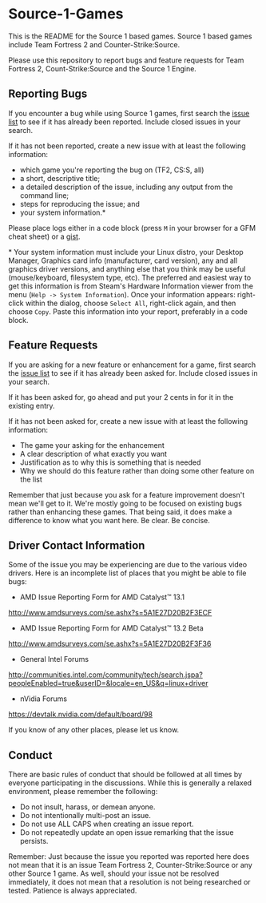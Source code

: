 Source-1-Games
==============

This is the README for the Source 1 based games.  Source 1 based games include Team Fortress 2 and Counter-Strike:Source.

Please use this repository to report bugs and feature requests for Team Fortress 2, Count-Strike:Source and the Source 1 Engine.

Reporting Bugs
----------------

If you encounter a bug while using Source 1 games, first search the [issue list](https://github.com/ValveSoftware/Source-1-Games/issues) to see if it has already been reported. Include closed issues in your search.

If it has not been reported, create a new issue with at least the following information:

- which game you're reporting the bug on (TF2, CS:S, all)
- a short, descriptive title;
- a detailed description of the issue, including any output from the command line;
- steps for reproducing the issue; and
- your system information.\*

Please place logs either in a code block (press `M` in your browser for a GFM cheat sheet) or a [gist](https://gist.github.com).

\* Your system information must include your Linux distro, your Desktop Manager, Graphics card info (manufacturer, card version), any and all graphics driver versions, and anything else that you think may be useful (mouse/keyboard, filesystem type, etc). The preferred and easiest way to get this information is from Steam's Hardware Information viewer from the menu (`Help -> System Information`). Once your information appears: right-click within the dialog, choose `Select All`, right-click again, and then choose `Copy`. Paste this information into your report, preferably in a code block.  

Feature Requests
-------------------

If you are asking for a new feature or enhancement for a game, first search the [issue list](https://github.com/ValveSoftware/Source-1-Games/issues) to see if it has already been asked for. Include closed issues in your search.

If it has been asked for, go ahead and put your 2 cents in for it in the existing entry.

If it has not been asked for, create a new issue with at least the following information:

 - The game your asking for the enhancement
 - A clear description of what exactly you want
 - Justification as to why this is something that is needed
 - Why we should do this feature rather than doing some other feature on the list

Remember that just because you ask for a feature improvement doesn't mean we'll get to it.  We're mostly going to be focused on existing bugs rather than enhancing these games.  That being said, it does make a difference to know what you want here.  Be clear.  Be concise.

Driver Contact Information
--------------------------

Some of the issue you may be experiencing are due to the various video drivers.  Here is an incomplete list of places that you might be able to file bugs:

- AMD Issue Reporting Form for AMD Catalyst™ 13.1

http://www.amdsurveys.com/se.ashx?s=5A1E27D20B2F3ECF

- AMD Issue Reporting Form for AMD Catalyst™ 13.2 Beta

http://www.amdsurveys.com/se.ashx?s=5A1E27D20B2F3F36

- General Intel Forums

http://communities.intel.com/community/tech/search.jspa?peopleEnabled=true&userID=&locale=en_US&q=linux+driver

- nVidia Forums

https://devtalk.nvidia.com/default/board/98


If you know of any other places, please let us know.

Conduct
-------

There are basic rules of conduct that should be followed at all times by everyone participating in the discussions.  While this is generally a relaxed environment, please remember the following:

- Do not insult, harass, or demean anyone.
- Do not intentionally multi-post an issue.
- Do not use ALL CAPS when creating an issue report.
- Do not repeatedly update an open issue remarking that the issue persists.

Remember: Just because the issue you reported was reported here does not mean that it is an issue Team Fortress 2, Counter-Strike:Source or any other Source 1 game.  As well, should your issue not be resolved immediately, it does not mean that a resolution is not being researched or tested.  Patience is always appreciated.
